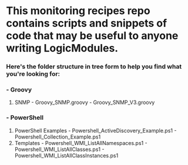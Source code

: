 # This monitoring recipes repo contains scripts and snippets of code that may be useful to anyone writing LogicModules.

### Here's the folder structure in tree form to help you find what you're looking for:

### - Groovy
  1. SNMP
    - Groovy_SNMP.groovy
    - Groovy_SNMP_V3.groovy

### - PowerShell
  1. PowerShell Examples
    - Powershell_ActiveDiscovery_Example.ps1
    - Powershell_Collection_Example.ps1
  2. Templates
    - Powershell_WMI_ListAllNamespaces.ps1
    - Powershell_WMI_ListAllClasses.ps1
    - Powershell_WMI_ListAllClassInstances.ps1
